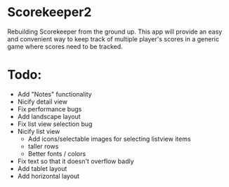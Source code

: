 Scorekeeper2
============

Rebuilding Scorekeeper from the ground up.  This app will provide an easy and convenient way to keep track of multiple player's scores in a generic game where scores need to be tracked.

Todo:
=====
- Add "Notes" functionality
- Nicify detail view
- Fix performance bugs
- Add landscape layout
- Fix list view selection bug
- Nicify list view
  - Add icons/selectable images for selecting listview items
  - taller rows
  - Better fonts / colors
- Fix text so that it doesn't overflow badly
- Add tablet layout
- Add horizontal layout